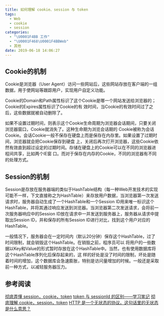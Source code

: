 ```yaml
---
title: 如何理解 cookie、session 与 token
tags:
  - Web
  - cookie
  - session
categories:
  - "\U0001F4BB 工作"
  - "\U0001F468‍\U0001F4BBWeb"
  - 其他
date: 2019-06-18 14:06:27
---
```

## Cookie的机制

Cookie是浏览器（User Agent）访问一些网站后，这些网站存放在客户端的一组数据，用于使网站等跟踪用户，实现用户自定义功能。

Cookie的Domain和Path属性标识了这个Cookie是哪一个网站发送给浏览器的；Cookie的Expires属性标识了Cookie的有 效时间，当Cookie的有效时间过了之后，这些数据就被自动删除了。

如果不设置过期时间，则表示这个Cookie生命周期为浏览器会话期间，只要关闭浏览器窗口，Cookie就消失了。这种生命期为浏览会话期的 Cookie被称为会话Cookie。会话Cookie一般不保存在硬盘上而是保存在内存里。如果设置了过期时间，浏览器就会把Cookie保存到硬盘 上，关闭后再次打开浏览器，这些Cookie依然有效直到超过设定的过期时间。存储在硬盘上的Cookie可以在不同的浏览器进程间共享，比如两个IE窗 口。而对于保存在内存的Cookie，不同的浏览器有不同的处理方式。

 

## Session的机制

Session是存放在服务器端的类似于HashTable结构（每一种Web开发技术的实现可能不一样，下文直接称之为HashTable）来存放用户数据，当浏览器第一次发送请求时，服务器自动生成了一个HashTable和一个Session ID用来唯一标识这个HashTable，并将其通过响应发送到浏览器。当浏览器第二次发送请求，会将前一次服务器响应中的Session ID放在请求中一并发送到服务器上，服务器从请求中提取出Session ID，并和保存的所有Session ID进行对比，找到这个用户对应的HashTable。

一般情况下，服务器会在一定时间内（默认20分钟）保存这个HashTable，过了时间限制，就会销毁这个HashTable。在销毁之前，程序员可以 将用户的一些数据以Key和Value的形式暂时存放在这个HashTable中。当然，也有使用数据库将这个HashTable序列化后保存起来的，这 样的好处是没了时间的限制，坏处是随着时间的增加，这个数据库会急速膨胀，特别是访问量增加的时候。一般还是采取前一种方式，以减轻服务器压力。

## 参考阅读
[彻底弄懂 session，cookie，token](https://segmentfault.com/a/1190000017831088)
[token 与 sessionId 的区别——学习笔记](https://segmentfault.com/a/1190000015881055)
[彻底理解 cookie，session，token](https://www.liangzl.com/get-article-detail-16019.html)
[HTTP 是一个无状态的协议。这句话里的无状态是什么意思？](https://www.zhihu.com/question/23202402)
